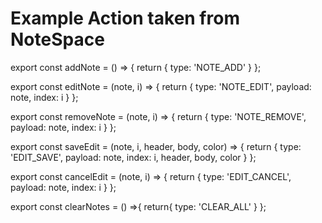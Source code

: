 # Example Action taken from NoteSpace

export const addNote = () => {
    return {
        type: 'NOTE_ADD'
    }
};

export const editNote = (note, i) => {
    return {
        type: 'NOTE_EDIT',
        payload: note,
        index: i
    }
};

export const removeNote = (note, i) => {
    return {
        type: 'NOTE_REMOVE',
        payload: note,
        index: i
    }
};

export const saveEdit = (note, i, header, body, color) => {
    return {
        type: 'EDIT_SAVE',
        payload: note,
        index: i,
        header,
        body,
        color
    }
};

export const cancelEdit = (note, i) => {
    return {
        type: 'EDIT_CANCEL',
        payload: note,
        index: i
    }
};

export const clearNotes = () =>{
    return{
        type: 'CLEAR_ALL'
    }
};